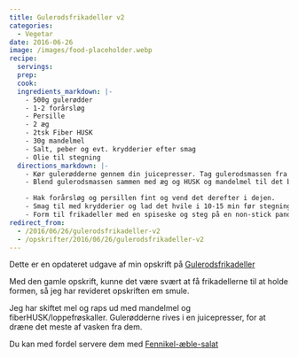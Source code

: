 ```yaml
---
title: Gulerodsfrikadeller v2
categories:
  - Vegetar
date: 2016-06-26
image: /images/food-placeholder.webp
recipe:
  servings:
  prep:
  cook:
  ingredients_markdown: |-
    - 500g gulerødder
    - 1-2 forårsløg
    - Persille
    - 2 æg
    - 2tsk Fiber HUSK
    - 30g mandelmel
    - Salt, peber og evt. krydderier efter smag
    - Olie til stegning
  directions_markdown: |-
    - Kør gulerødderne gennem din juicepresser. Tag gulerodsmassen fra og gem juicen.
    - Blend gulerodsmassen sammen med æg og HUSK og mandelmel til det bliver en ens formet dej.Spæd evt. til med lidt af gulerodsjuicen.

    - Hak forårsløg og persillen fint og vend det derefter i dejen.
    - Smag til med krydderier og lad det hvile i 10-15 min før stegning.
    - Form til frikadeller med en spiseske og steg på en non-stick pande med lidt olie.
redirect_from:
  - /2016/06/26/gulerodsfrikadeller-v2
  - /opskrifter/2016/06/26/gulerodsfrikadeller-v2
---
```


Dette er en opdateret udgave af min opskrift på [Gulerodsfrikadeller](/opskrifter/2015/05/24/gulerodsfrikadeller/)

Med den gamle opskrift, kunne det være svært at få frikadellerne til at holde formen, så jeg har revideret opskriften em smule.

Jeg har skiftet mel og raps ud med mandelmel og fiberHUSK/loppefrøskaller. Gulerødderne rives i en juicepresser, for at dræne det meste af vasken fra dem.

Du kan med fordel servere dem med [Fennikel-æble-salat](/opskrifter/2014/12/29/fennikel-aeble-salat/)
